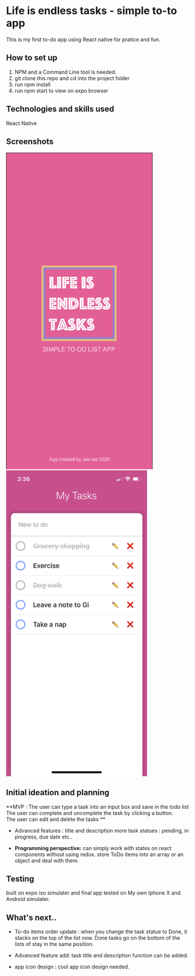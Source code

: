 # Life is endless tasks - simple to-to app
This is my first to-do app using React native for pratice and fun.

## How to set up
1. NPM and a Command Line tool is needed.
2. git clone this repo and cd into the project folder
3. run npm install 
4. run npm start to view on expo browser

## Technologies and skills used
React Native

## Screenshots
<span style="display:inline;text-align:center">
    <img src="./screenshots/loading.png" width="400">
</span>
<span style="display:inline;text-align:center">
    <img src="./screenshots/list.PNG" width="385">
</span>


## Initial ideation and planning
**MVP : The user can type a task into an input box and save in the todo list<br/> The user can complete and uncomplete the task by clicking a button.<br/> The user can edit and delete the tasks **

* Advanced features : title and description 
more task statues : pending, in progress, due date etc..  

* **Programming perspective:**
can simply work with states on react components without using redux. 
store ToDo items into an array or an object and deal with them.


##  Testing
built on expo iso simulater and final app tested on My own Iphone X and Android simulater.

## What's next..

* To-do items order update : when you change the task statue to Done, it stacks on the top of the list now. 
Done tasks go on the bottom of the lists of stay in the same position. 

* Advanced feature add: task title and description function can be added.

* app icon design : cool app icon design needed.










